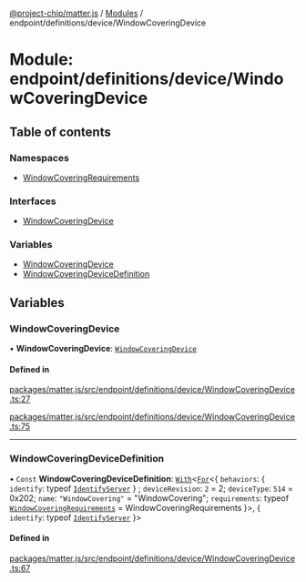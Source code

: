 [@project-chip/matter.js](../README.md) / [Modules](../modules.md) / endpoint/definitions/device/WindowCoveringDevice

# Module: endpoint/definitions/device/WindowCoveringDevice

## Table of contents

### Namespaces

- [WindowCoveringRequirements](endpoint_definitions_device_WindowCoveringDevice.WindowCoveringRequirements.md)

### Interfaces

- [WindowCoveringDevice](../interfaces/endpoint_definitions_device_WindowCoveringDevice.WindowCoveringDevice.md)

### Variables

- [WindowCoveringDevice](endpoint_definitions_device_WindowCoveringDevice.md#windowcoveringdevice)
- [WindowCoveringDeviceDefinition](endpoint_definitions_device_WindowCoveringDevice.md#windowcoveringdevicedefinition)

## Variables

### WindowCoveringDevice

• **WindowCoveringDevice**: [`WindowCoveringDevice`](../interfaces/endpoint_definitions_device_WindowCoveringDevice.WindowCoveringDevice.md)

#### Defined in

[packages/matter.js/src/endpoint/definitions/device/WindowCoveringDevice.ts:27](https://github.com/project-chip/matter.js/blob/0c058ae17fdba4c0b89b8b13c309011d51782299/packages/matter.js/src/endpoint/definitions/device/WindowCoveringDevice.ts#L27)

[packages/matter.js/src/endpoint/definitions/device/WindowCoveringDevice.ts:75](https://github.com/project-chip/matter.js/blob/0c058ae17fdba4c0b89b8b13c309011d51782299/packages/matter.js/src/endpoint/definitions/device/WindowCoveringDevice.ts#L75)

___

### WindowCoveringDeviceDefinition

• `Const` **WindowCoveringDeviceDefinition**: [`With`](node_export._internal_.md#with)\<[`For`](behavior_cluster_export._internal_.EndpointType.md#for)\<\{ `behaviors`: \{ `identify`: typeof [`IdentifyServer`](behavior_definitions_identify_export.IdentifyServer.md)  } ; `deviceRevision`: ``2`` = 2; `deviceType`: ``514`` = 0x202; `name`: ``"WindowCovering"`` = "WindowCovering"; `requirements`: typeof [`WindowCoveringRequirements`](endpoint_definitions_device_WindowCoveringDevice.WindowCoveringRequirements.md) = WindowCoveringRequirements }\>, \{ `identify`: typeof [`IdentifyServer`](behavior_definitions_identify_export.IdentifyServer.md)  }\>

#### Defined in

[packages/matter.js/src/endpoint/definitions/device/WindowCoveringDevice.ts:67](https://github.com/project-chip/matter.js/blob/0c058ae17fdba4c0b89b8b13c309011d51782299/packages/matter.js/src/endpoint/definitions/device/WindowCoveringDevice.ts#L67)
